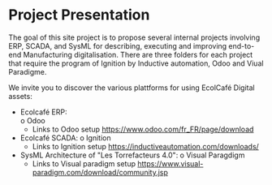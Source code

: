 # Project Presentation
The goal of this site project is to propose several internal projects involving ERP, SCADA, and SysML for describing, executing and improving end-to-end Manufacturing digitalisation. There are three folders for each project that require the program of Ignition by Inductive automation, Odoo and Viual Paradigme. 

We invite you to discover the various plattforms for using EcolCafé Digital assets:
-	Ecolcafé ERP:            
    o	Odoo
       - Links to Odoo setup https://www.odoo.com/fr_FR/page/download
-	Ecolcafé SCADA:
    o	Ignition
      - Links to Ignition setup https://inductiveautomation.com/downloads/
-	SysML Architecture of "Les Torrefacteurs 4.0":
    o	Visual Paragdigm
      - Links to Visual paradigm setup https://www.visual-paradigm.com/download/community.jsp


